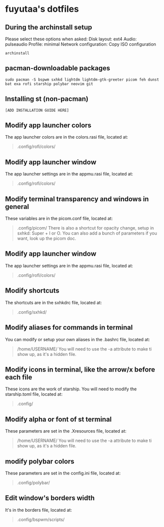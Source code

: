 # fuyutaa's dotfiles

## During the archinstall setup
Please select these options when asked:
Disk layout: ext4
Audio: pulseaudio
Profile: minimal
Network configuration: Copy ISO configuration
```shell 
archinstall
```

## pacman-downloadable packages
```shell 
sudo pacman -S bspwm sxhkd lightdm lightdm-gtk-greeter picom feh dunst bat exa rofi starship polybar neovim git
```

## Installing st (non-pacman)
```shell
[ADD INSTALLATION GUIDE HERE]
```


## Modify app launcher colors
The app launcher colors are in the colors.rasi file, located at:
>.config/rofi/colors/

## Modify app launcher window
The app launcher settings are in the appmu.rasi file, located at:
>.config/rofi/colors/

## Modify terminal transparency and windows in general
These variables are in the picom.conf file, located at:
>.config/picom/
There is also a shortcut for opacity change, setup in sxhkd: Super + I or O.
You can also add a bunch of parameters if you want, look up the picom doc.

## Modify app launcher window
The app launcher settings are in the appmu.rasi file, located at:
>.config/rofi/colors/

## Modify shortcuts
The shortcuts are in the sxhkdrc file, located at:
>.config/sxhkd/

## Modify aliases for commands in terminal
You can modify or setup your own aliases in the .bashrc file, located at:
>/home/USERNAME/
You will need to use the -a attribute to make ti show up, as it's a hidden file.

## Modify icons in terminal, like the arrow/x before each file
These icons are the work of starship. You will need to modify the starship.toml file, located at:
>.config/

## Modify alpha or font of st terminal
These parameters are set in the .Xresources file, located at:
>/home/USERNAME/
You will need to use the -a attribute to make ti show up, as it's a hidden file.

## modify polybar colors
These parameters are set in the config.ini file, located at:
>.config/polybar/

## Edit window's borders width
It's in the borders file, located at:
>.config/bspwm/scripts/